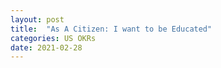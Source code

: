 ```yaml
---
layout: post
title:  "As A Citizen: I want to be Educated"
categories: US OKRs
date: 2021-02-28
---
```

